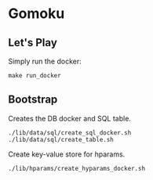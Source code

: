 Gomoku
======

Let's Play
----------

Simply run the docker:

    make run_docker


Bootstrap
---------

Creates the DB docker and SQL table.

```
./lib/data/sql/create_sql_docker.sh
./lib/data/sql/create_table.sh
```

Create key-value store for hparams.
```
./lib/hparams/create_hyparams_docker.sh
```
